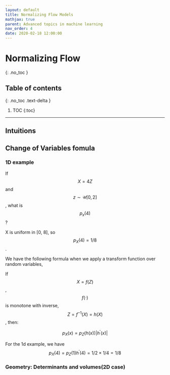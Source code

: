 ```yaml
---
layout: default
title: Normalizing Flow Models
mathjax: true
parent: Advanced topics in machine learning
nav_order: 4
date: 2020-02-18 12:00:00
---
```


# Normalizing Flow
{: .no_toc }

## Table of contents
{: .no_toc .text-delta }

1. TOC
{:toc}

---

## Intuitions

## Change of Variables fomula

### 1D example
If $$X= 4Z$$ and $$z \sim \mathcal{U}[0,2]$$, what is $$p_{x}(4)$$? 

X is uniform in [0, 8], so $$p_{X}(4) = 1/8$$.

We have the following formula when we apply a transform function over random variables,

If $$X = f (Z)$$, $$f(\cdot)$$ is monotone with inverse, $$Z=f^{-1}(X)=h(X)$$,  then:

$$
p_{X}(x)=p_{Z}(h(x))\left|h^{\prime}(x)\right|
$$

For the 1d example, we have 
$$
p_{X}(4)=p_{Z}(1) h^{\prime}(4)=1 / 2 \times 1 / 4=1 / 8
$$

### Geometry: Determinants and volumes(2D case)

